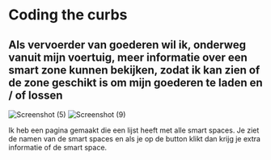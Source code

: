 <h1>Coding the curbs</h1>

<h2>Als vervoerder van goederen wil ik, onderweg vanuit mijn voertuig, meer informatie over een smart zone kunnen bekijken, zodat ik kan zien of de zone geschikt is om mijn goederen te laden en / of lossen </h2>

![Screenshot (5)](https://user-images.githubusercontent.com/112855711/195318984-1402a71d-1733-4d4b-a77d-90de157be400.png)
![Screenshot (9)](https://user-images.githubusercontent.com/112855711/195319071-f7c36ae6-7e06-4d74-8ad3-8bda39b1298e.png)


Ik heb een pagina gemaakt die een lijst heeft met alle smart spaces. Je ziet de namen van de smart spaces en als je op de button klikt dan krijg je extra informatie of de smart space. 
